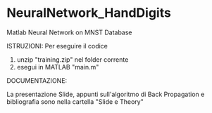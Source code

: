 # NeuralNetwork_HandDigits
 Matlab Neural Network on MNST Database

ISTRUZIONI:
Per eseguire il codice

1) unzip "training.zip" nel folder corrente
2) esegui in MATLAB "main.m"

DOCUMENTAZIONE:

La presentazione Slide, appunti sull'algoritmo di Back Propagation
e bibliografia sono nella cartella "Slide e Theory"
